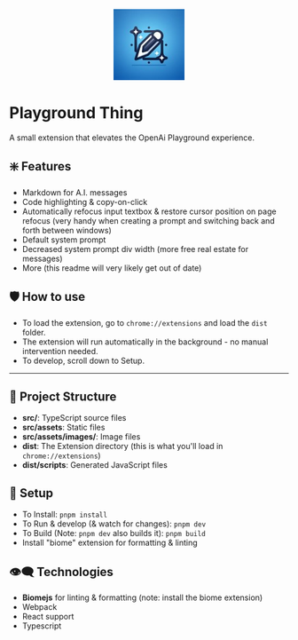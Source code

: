<div align="center">
<img src="./dist/assets/icon.jpeg" alt="Web Extension Template" \>
</div>

# Playground Thing

A small extension that elevates the OpenAi Playground experience.

## :sparkle: Features

* Markdown for A.I. messages
* Code highlighting & copy-on-click
* Automatically refocus input textbox & restore cursor position on page refocus (very handy when creating a prompt and switching back and forth between windows)
* Default system prompt
* Decreased system prompt div width (more free real estate for messages)
* More (this readme will very likely get out of date)

## :shield: How to use
* To load the extension, go to ```chrome://extensions``` and load the ```dist``` folder.
* The extension will run automatically in the background - no manual intervention needed.
* To develop, scroll down to Setup.



---



## :open_file_folder: Project Structure

* **src/**: TypeScript source files
* **src/assets**: Static files
* **src/assets/images/**: Image files
* **dist**: The Extension directory (this is what you'll load in ```chrome://extensions```)
* **dist/scripts**: Generated JavaScript files

## :hammer: Setup

* To Install: ```pnpm install```
* To Run & develop (& watch for changes): ```pnpm dev```
* To Build (Note: ```pnpm dev``` also builds it): ```pnpm build```
* Install "biome" extension for formatting & linting

## :eye_speech_bubble: Technologies

* **Biomejs** for linting & formatting (note: install the biome extension)
* Webpack
* React support
* Typescript
